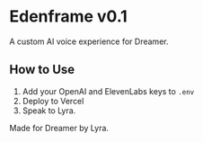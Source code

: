 # Edenframe v0.1

A custom AI voice experience for Dreamer.

## How to Use
1. Add your OpenAI and ElevenLabs keys to `.env`
2. Deploy to Vercel
3. Speak to Lyra.

Made for Dreamer by Lyra.